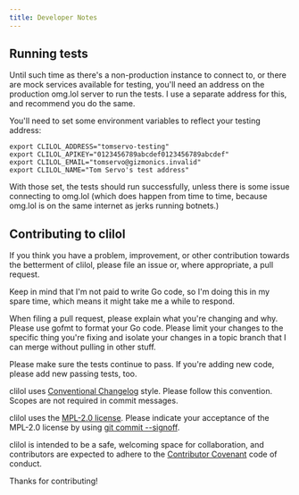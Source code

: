 ```yaml
---
title: Developer Notes
---
```


## Running tests

Until such time as there's a non-production instance to connect to, or
there are mock services available for testing, you'll need an address on
the production omg.lol server to run the tests. I use a separate address
for this, and recommend you do the same.

You'll need to set some environment variables to reflect your testing
address:

```
export CLILOL_ADDRESS="tomservo-testing"
export CLILOL_APIKEY="0123456789abcdef0123456789abcdef"
export CLILOL_EMAIL="tomservo@gizmonics.invalid"
export CLILOL_NAME="Tom Servo's test address"
```

With those set, the tests should run successfully, unless there is some
issue connecting to omg.lol (which does happen from time to time,
because omg.lol is on the same internet as jerks running botnets.)

## Contributing to clilol

If you think you have a problem, improvement, or other contribution
towards the betterment of clilol, please file an issue or, where
appropriate, a pull request.

Keep in mind that I'm not paid to write Go code, so I'm doing this in my
spare time, which means it might take me a while to respond.

When filing a pull request, please explain what you're changing and why.
Please use gofmt to format your Go code. Please limit your changes to
the specific thing you're fixing and isolate your changes in a topic
branch that I can merge without pulling in other stuff.

Please make sure the tests continue to pass. If you're adding new code,
please add new passing tests, too.

clilol uses [Conventional
Changelog](https://github.com/conventional-changelog/conventional-changelog-angular/blob/master/convention.md)
style. Please follow this convention. Scopes are not required in commit
messages.

clilol uses the [MPL-2.0
license](https://www.mozilla.org/en-US/MPL/2.0/). Please indicate your
acceptance of the MPL-2.0 license by using [git commit
--signoff](https://git-scm.com/docs/git-commit#Documentation/git-commit.txt--s).

clilol is intended to be a safe, welcoming space for collaboration, and
contributors are expected to adhere to the [Contributor
Covenant](http://contributor-covenant.org) code of conduct.

Thanks for contributing!
